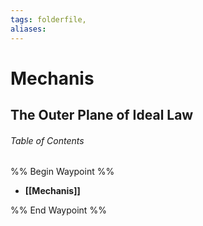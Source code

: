 ```yaml
---
tags: folderfile,
aliases:
---
```

# Mechanis
## The Outer Plane of Ideal Law


###### Table of Contents
%% Begin Waypoint %%
- **[[Mechanis]]**

%% End Waypoint %%
 
